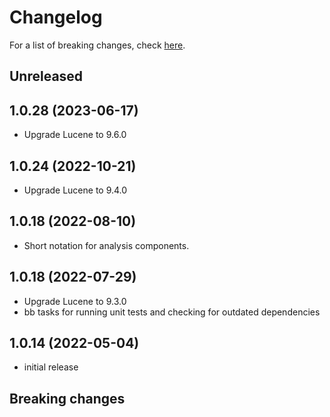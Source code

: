 # Changelog

For a list of breaking changes, check [here](#breaking-changes).

## Unreleased

## 1.0.28 (2023-06-17)

- Upgrade Lucene to 9.6.0

## 1.0.24 (2022-10-21)

- Upgrade Lucene to 9.4.0

## 1.0.18 (2022-08-10)

- Short notation for analysis components.

## 1.0.18 (2022-07-29)

- Upgrade Lucene to 9.3.0
- bb tasks for running unit tests and checking for outdated dependencies

## 1.0.14 (2022-05-04)

- initial release

## Breaking changes
